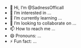 - 👋 Hi, I’m @SadnessOfficall
- 👀 I’m interested in ...
- 🌱 I’m currently learning ...
- 💞️ I’m looking to collaborate on ...
- 📫 How to reach me ...
- 😄 Pronouns: ...
- ⚡ Fun fact: ...

<!---
SadnessOfficall/SadnessOfficall is a ✨ special ✨ repository because its `README.md` (this file) appears on your GitHub profile.
You can click the Preview link to take a look at your changes.
--->
